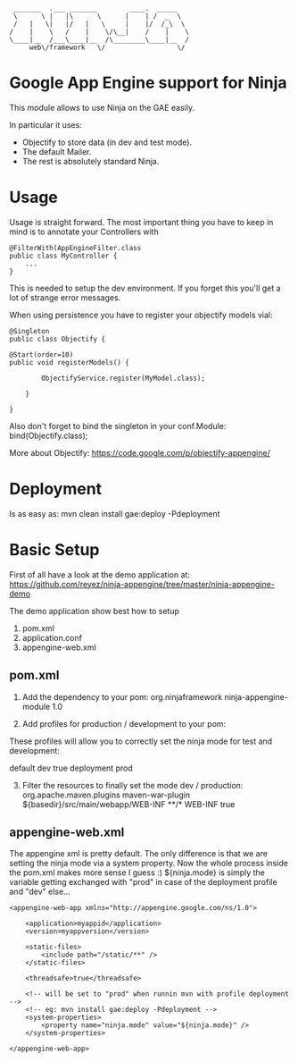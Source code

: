      _______  .___ _______        ____.  _____   
     \      \ |   |\      \      |    | /  _  \  
     /   |   \|   |/   |   \     |    |/  /_\  \ 
    /    |    \   /    |    \/\__|    /    |    \
    \____|__  /___\____|__  /\________\____|__  /
         web\/framework   \/                  \/ 
        


Google App Engine support for Ninja
===================================

This module allows to use Ninja on the GAE easily.

In particular it uses:
- Objectify to store data (in dev and test mode).
- The default Mailer.
- The rest is absolutely standard Ninja.


Usage
=====

Usage is straight forward. The most important thing you have to keep in mind is to annotate 
your Controllers with

    @FilterWith(AppEngineFilter.class
    public class MyController {
        ...
    }
    
This is needed to setup the dev environment. If you forget this you'll get a lot
of strange error messages.
    
When using persistence you have to register your objectify models vial:

    @Singleton
    public class Objectify {

    @Start(order=10)
    public void registerModels() {
        
            ObjectifyService.register(MyModel.class);
        
        }

    }   
    
Also don't forget to bind the singleton in your conf.Module:
    bind(Objectify.class);
    
    
More about Objectify: https://code.google.com/p/objectify-appengine/


Deployment
==========

Is as easy as:
    mvn clean install gae:deploy -Pdeployment


Basic Setup
===========

First of all have a look at the demo application at:
https://github.com/reyez/ninja-appengine/tree/master/ninja-appengine-demo

The demo application show best how to setup
1) pom.xml
2) application.conf
3) appengine-web.xml

pom.xml
-------

1) Add the dependency to your pom:
    <dependency>
        <groupId>org.ninjaframework</groupId>
        <artifactId>ninja-appengine-module</artifactId>
        <version>1.0</version>
    </dependency>


2) Add profiles for production / development to your pom:

These profiles will allow you to correctly set the ninja mode for test and 
development:

   <profiles>
        <!-- to filter appengine.xml and set correct mode on prod: -->
        <profile>
            <id>default</id>
            <properties>
                <ninja.mode>dev</ninja.mode>
            </properties>
            <activation>
                <activeByDefault>true</activeByDefault>
            </activation>
        </profile>
        <profile>
            <id>deployment</id>
            <properties>
                <ninja.mode>prod</ninja.mode>
            </properties>
        </profile>
    </profiles>


3) Filter the resources to finally set the mode dev / production:
    <plugin>
        <!-- Used to filter the dev mode into appengine-web.xml -->
            <groupId>org.apache.maven.plugins</groupId>
            <artifactId>maven-war-plugin</artifactId>
            <configuration>
                <webResources>
                    <webResource>
                        <directory>${basedir}/src/main/webapp/WEB-INF</directory>
                        <includes>
                            <include>**/*</include>
                        </includes>
                        <targetPath>WEB-INF</targetPath>
                        <filtering>true</filtering>
                    </webResource>
                </webResources>
            </configuration>
        </plugin>



appengine-web.xml
-----------------

The appengine xml is pretty default. The only difference is that we are setting
the ninja mode via a system property. Now the whole process inside the pom.xml
makes more sense I guess :) ${ninja.mode} is simply the variable getting exchanged
with "prod" in case of the deployment profile and "dev" else...

    <appengine-web-app xmlns="http://appengine.google.com/ns/1.0">

        <application>myappid</application>
        <version>myappversion</version>

        <static-files>
            <include path="/static/**" />
        </static-files>
    
        <threadsafe>true</threadsafe>
    
        <!-- will be set to "prod" when runnin mvn with profile deployment -->
        <!-- eg: mvn install gae:deploy -Pdeployment -->
        <system-properties>
            <property name="ninja.mode" value="${ninja.mode}" />
        </system-properties>
    
    </appengine-web-app>



    
    

